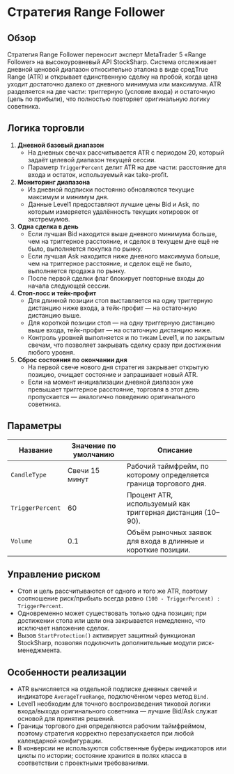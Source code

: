# Стратегия Range Follower

## Обзор
Стратегия Range Follower переносит эксперт MetaTrader 5 «Range Follower» на высокоуровневый API StockSharp. Система отслеживает дневной ценовой диапазон относительно эталона в виде средTrue Range (ATR) и открывает единственную сделку на пробой, когда цена уходит достаточно далеко от дневного минимума или максимума. ATR разделяется на две части: триггерную (условие входа) и остаточную (цель по прибыли), что полностью повторяет оригинальную логику советника.

## Логика торговли
1. **Дневной базовый диапазон**
   - На дневных свечах рассчитывается ATR с периодом 20, который задаёт целевой диапазон текущей сессии.
   - Параметр `TriggerPercent` делит ATR на две части: расстояние для входа и остаток, используемый как take-profit.
2. **Мониторинг диапазона**
   - Из дневной подписки постоянно обновляются текущие максимум и минимум дня.
   - Данные Level1 предоставляют лучшие цены Bid и Ask, по которым измеряется удалённость текущих котировок от экстремумов.
3. **Одна сделка в день**
   - Если лучшая Bid находится выше дневного минимума больше, чем на триггерное расстояние, и сделок в текущем дне ещё не было, выполняется покупка по рынку.
   - Если лучшая Ask находится ниже дневного максимума больше, чем на триггерное расстояние, и сделок ещё не было, выполняется продажа по рынку.
   - После первой сделки флаг блокирует повторные входы до начала следующей сессии.
4. **Стоп-лосс и тейк-профит**
   - Для длинной позиции стоп выставляется на одну триггерную дистанцию ниже входа, а тейк-профит — на остаточную дистанцию выше.
   - Для короткой позиции стоп — на одну триггерную дистанцию выше входа, тейк-профит — на остаточную дистанцию ниже.
   - Контроль уровней выполняется и по тикам Level1, и по закрытым свечам, что позволяет закрывать сделку сразу при достижении любого уровня.
5. **Сброс состояния по окончании дня**
   - На первой свече нового дня стратегия закрывает открытую позицию, очищает состояние и запрашивает новый ATR.
   - Если на момент инициализации дневной диапазон уже превышает триггерное расстояние, торговля в этот день пропускается — аналогично поведению оригинального советника.

## Параметры
| Название | Значение по умолчанию | Описание |
| --- | --- | --- |
| `CandleType` | Свечи 15 минут | Рабочий таймфрейм, по которому определяется граница торгового дня. |
| `TriggerPercent` | 60 | Процент ATR, используемый как триггерная дистанция (10–90). |
| `Volume` | 0.1 | Объём рыночных заявок для входа в длинные и короткие позиции. |

## Управление риском
- Стоп и цель рассчитываются от одного и того же ATR, поэтому соотношение риск/прибыль всегда равно `(100 - TriggerPercent) : TriggerPercent`.
- Одновременно может существовать только одна позиция; при достижении стопа или цели она закрывается немедленно, что исключает наложение сделок.
- Вызов `StartProtection()` активирует защитный функционал StockSharp, позволяя подключить дополнительные модули риск-менеджмента.

## Особенности реализации
- ATR вычисляется на отдельной подписке дневных свечей и индикаторе `AverageTrueRange`, подключённом через метод `Bind`.
- Level1 необходим для точного воспроизведения тиковой логики входа/выхода оригинального советника — лучшие Bid/Ask служат основой для принятия решений.
- Границы торгового дня определяются рабочим таймфреймом, поэтому стратегия корректно перезапускается при любой календарной конфигурации.
- В конверсии не используются собственные буферы индикаторов или циклы по истории; состояние хранится в полях класса в соответствии с проектными требованиями.

